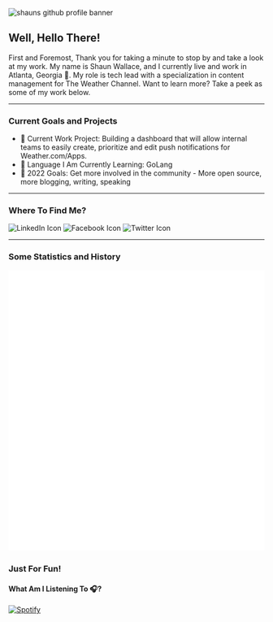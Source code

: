 ![shauns github profile banner](https://s.w-x.co/profile_banner_large.png)

## Well, Hello There!

First and Foremost, Thank you for taking a minute to stop by and take a look at my work.
My name is Shaun Wallace, and I currently live and work in Atlanta, Georgia 🍑. My role is tech lead with a specialization in content management for The Weather Channel. Want to learn more? Take a peek as some of my work below.

---

### Current Goals and Projects

- 🚧 Current Work Project: Building a dashboard that will allow internal teams to easily create, prioritize and edit push notifications for Weather.com/Apps.
- 📖 Language I Am Currently Learning: GoLang
- 🔮 2022 Goals: Get more involved in the community - More open source, more blogging, writing, speaking

---

### Where To Find Me?

![![LinkedIn Icon](https://s.w-x.co/linkedin_personal.png)](https://www.linkedin.com/in/shaunmwallace/)
![![Facebook Icon](https://s.w-x.co/facebook_personal.png)](https://www.facebook.com/shaun.wallace21)
![![Twitter Icon](https://s.w-x.co/twitter_personal.png)](https://twitter.com/ShaunMWallace)

---

### Some Statistics and History

![shauns gitub stats](./github-metrics.svg)

### Just For Fun!

#### What Am I Listening To 🎧?

[![Spotify](https://spotify-now-playing-nine-eta.vercel.app/api/spotify)](https://open.spotify.com/user/1245740323)

